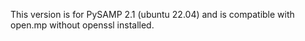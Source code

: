 This version is for PySAMP 2.1 (ubuntu 22.04) and is compatible with open.mp without openssl installed. 